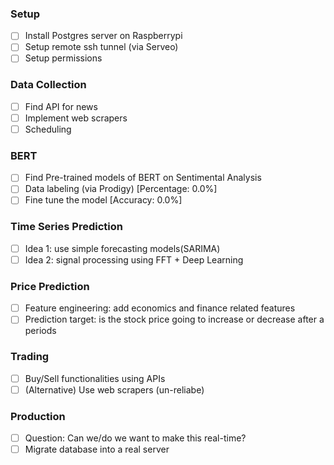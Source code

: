 ### Setup

- [ ] Install Postgres server on Raspberrypi
- [ ] Setup remote ssh tunnel (via Serveo)
- [ ] Setup permissions

### Data Collection

- [ ] Find API for news
- [ ] Implement web scrapers
- [ ] Scheduling

### BERT
- [ ] Find Pre-trained models of BERT on Sentimental Analysis
- [ ] Data labeling (via Prodigy) [Percentage: 0.0%]
- [ ] Fine tune the model [Accuracy: 0.0%]

### Time Series Prediction
- [ ] Idea 1: use simple forecasting models(SARIMA)
- [ ] Idea 2: signal processing using FFT + Deep Learning

### Price Prediction
- [ ] Feature engineering: add economics and finance related features
- [ ] Prediction target: is the stock price going to increase or decrease after a periods

### Trading
- [ ] Buy/Sell functionalities using APIs
- [ ] (Alternative) Use web scrapers (un-reliabe)

### Production
- [ ] Question: Can we/do we want to make this real-time?
- [ ] Migrate database into a real server
